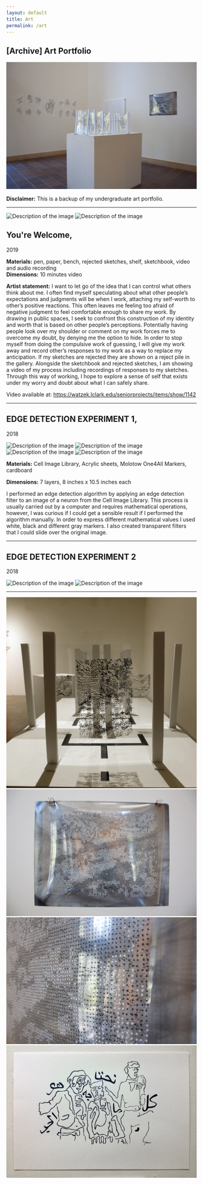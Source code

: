 ```yaml
---
layout: default
title: Art
permalink: /art
---
```


## \[Archive\] Art Portfolio

![Gallery View](assets/art_images/exhibitions/Final_Review2.jpg)

**Disclaimer:** This is a backup of my undergraduate art portfolio.

---  

<img data-src="assets/art_images/y_welcome/Harrington_19.JPG" alt="Description of the image">
<img data-src="assets/art_images/y_welcome/Harrington_21.jpeg" alt="Description of the image">
<!-- ![](assets/art_images/y_welcome/Harrington_19.JPG)  
![](assets/art_images/y_welcome/Harrington_21.jpeg) -->

## You're Welcome,
2019 

**Materials:** pen, paper, bench, rejected sketches, shelf, sketchbook, video and audio recording  
**Dimensions:** 10 minutes video

**Artist statement:** I want to let go of the idea that I can control what others think about me. I often find myself speculating about what other people’s expectations and judgments will be when I work, attaching my self-worth to other’s positive reactions. This often leaves me feeling too afraid of negative judgment to feel comfortable enough to share my work. By drawing in public spaces, I seek to confront this construction of my identity and worth that is based on other people’s perceptions. Potentially having people look over my shoulder or comment on my work forces me to overcome my doubt, by denying me the option to hide. In order to stop myself from doing the compulsive work of guessing, I will give my work away and record other’s responses to my work as a way to replace my anticipation. If my sketches are rejected they are shown on a reject pile in the gallery. Alongside the sketchbook and rejected sketches, I am showing a video of my process including recordings of responses to my sketches. Through this way of working, I hope to explore a sense of self that exists under my worry and doubt about what I can safely share.

Video available at: https://watzek.lclark.edu/seniorprojects/items/show/1142

___

## EDGE DETECTION EXPERIMENT 1,
2018

<img data-src="assets/art_images/ed1/Harrington_04.JPG" alt="Description of the image">
<img data-src="assets/art_images/ed1/Harrington_05.jpeg" alt="Description of the image">
<img data-src="assets/art_images/ed1/Harrington_06.JPG" alt="Description of the image">
<img data-src="assets/art_images/ed1/temp.jpeg" alt="Description of the image">

<!--![](assets/art_images/ed1/Harrington_04.JPG)  
![](assets/art_images/ed1/Harrington_05.jpeg) 
![](assets/art_images/ed1/Harrington_06.JPG)  
![](assets/art_images/ed1/temp.jpeg) --> 

**Materials:** Cell Image Library, Acrylic sheets, Molotow One4All Markers, cardboard  

**Dimensions:** 7 layers,  8 inches x 10.5 inches each

I performed an edge detection algorithm by applying an edge detection filter to an image of a neuron from the Cell Image Library. This process is usually carried out by a computer and requires mathematical operations, however, I was curious if I could get a sensible result if I performed the algorithm manually. In order to express different mathematical values I used white, black and different gray markers. I also created transparent filters that I could slide over the original image.

---

## EDGE DETECTION EXPERIMENT 2
2018

<img data-src="assets/art_images/ed2/Harrington_09.jpeg" alt="Description of the image">
<img data-src="assets/art_images/ed2/Harrington_10.JPG" alt="Description of the image">

<!--![](assets/art_images/ed2/Harrington_09.jpeg) 
![](assets/art_images/ed2/Harrington_10.JPG)  -->


---
![](assets/Harrington_06.jpg)  
![](assets/Harrington_09.jpg)  
![](assets/Harrington_10.jpg)  
![](assets/Harrington_22_1.jpg)
